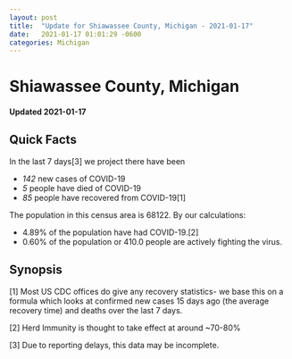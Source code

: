 ```yaml
---
layout: post
title:  "Update for Shiawassee County, Michigan - 2021-01-17"
date:   2021-01-17 01:01:29 -0600
categories: Michigan
---
```


# Shiawassee County, Michigan
#### Updated 2021-01-17

## Quick Facts

In the last 7 days[3] we project there have been
- *142* new cases of COVID-19
- *5* people have died of COVID-19
- *85* people have recovered from COVID-19[1]

The population in this census area is 68122. By our calculations:
- 4.89% of the population have had COVID-19.[2]
- 0.60% of the population or 410.0 people are actively fighting the virus.

## Synopsis




[1] Most US CDC offices do give any recovery statistics- we base this on a formula which looks at confirmed new cases
15 days ago (the average recovery time) and deaths over the last 7 days.

[2] Herd Immunity is thought to take effect at around ~70-80%

[3] Due to reporting delays, this data may be incomplete.
 
    